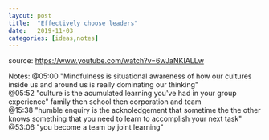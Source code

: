 ```yaml
---
layout: post
title:  "Effectively choose leaders"
date:   2019-11-03
categories: [ideas,notes]
---
```


source: https://www.youtube.com/watch?v=6wJaNKIALLw

Notes:
@05:00 "Mindfulness is situational awareness of how our cultures inside us and around us is really dominating our thinking"    
@05:52 "culture is the acumulated learning you've had in your group experience" family then school then corporation and team    
@15:38 "humble enquiry is the acknoledgement that sometime the the other knows something that you need to learn to accomplish your next task"    
@53:06 "you become a team by joint learning"
